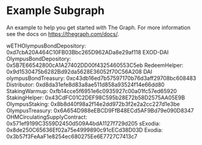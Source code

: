 # Example Subgraph

An example to help you get started with The Graph. For more information see the docs on https://thegraph.com/docs/.

wETHOlympusBondDepository: 0xd7cbA20A464C10FB03Bbc265D962ADa8e29af118
EXOD-DAI OlympusBondDepository: 0x5B7E66542800cA1A27402DD00f4325460553C5eb
RedeemHelper: 0x9d1530475b6282Bd92da5628E36052f70C56A208
DAI olympusBondTreasury: 0xc43db16ed7b57597170b76d3aff29708bc608483
Distributor: 0xd8da31efe8d83a8ae511d858a93524f14e66dd80
StakingWarmup: 0xfb14cce5f6951e6c0935927c00a01fc57ed65920
StakingHelper: 0x43CdFC01C2DEF98C595b28E72b58D2575AA05E9B
OlympusStaking: 0x8b8d40f98a2f14e2dd972b3f2e2a2cc227d1e3be
OlympusTreasury: 0x6A654D988eEBCD9FfB48ECd5AF9Bd79e090D8347
OHMCirculatingSupplyContract: 0x571ef9199C3559D2450d509A4bdA1127f729d205
sExodia: 0x8de250C65636Ef02a75e4999890c91cECd38D03D
Exodia: 0x3b57f3FeAaF1e8254ec680275Ee6E7727C7413c7
